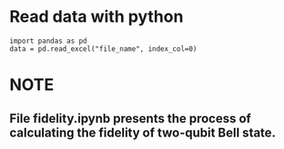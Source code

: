 # Read data with python
    import pandas as pd
    data = pd.read_excel("file_name", index_col=0)

# NOTE
## File fidelity.ipynb presents the process of calculating the fidelity of two-qubit Bell state.